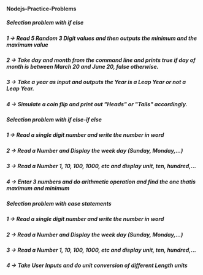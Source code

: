 #### Nodejs-Practice-Problems

##### Selection problem with if else
##### 1 -> Read 5 Random 3 Digit values and then outputs the minimum and the maximum value
##### 2 -> Take day and month from the command line and prints true if day of month is between March 20 and June 20, false otherwise.
##### 3 -> Take a year as input and outputs the Year is a Leap Year or not a Leap Year.
##### 4 -> Simulate a coin flip and print out "Heads" or "Tails" accordingly.

##### Selection problem with if else-if else
##### 1 -> Read a single digit number and write the number in word
##### 2 -> Read a Number and Display the week day (Sunday, Monday,...)
##### 3 -> Read a Number 1, 10, 100, 1000, etc and display unit, ten, hundred,...
##### 4 -> Enter 3 numbers and do arithmetic operation and find the one thatis maximum and minimum

##### Selection problem with case statements
##### 1 -> Read a single digit number and write the number in word
##### 2 -> Read a Number and Display the week day (Sunday, Monday,...)
##### 3 -> Read a Number 1, 10, 100, 1000, etc and display unit, ten, hundred,...
##### 4 -> Take User Inputs and do unit conversion of different Length units

